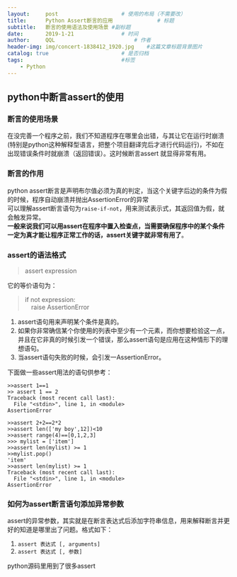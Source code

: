 ```yaml
---
layout:     post   				    # 使用的布局（不需要改）
title:      Python Assert断言的应用 				# 标题 
subtitle:   断言的使用语法及使用场景 #副标题
date:       2019-1-21 				# 时间
author:     QQL 						# 作者
header-img: img/concert-1838412_1920.jpg 	#这篇文章标题背景图片
catalog: true 						# 是否归档
tags:								#标签
    - Python
---
```


## python中断言assert的使用

### 断言的使用场景

在没完善一个程序之前，我们不知道程序在哪里会出错，与其让它在运行时崩溃(特别是python这种解释型语言，把整个项目翻译完后才进行代码运行)，不如在出现错误条件时就崩溃（返回错误）。这时候断言assert 就显得非常有用。  

### 断言的作用

python assert断言是声明布尔值必须为真的判定，当这个关键字后边的条件为假的时候，程序自动崩溃并抛出AssertionError的异常  
可以理解assert断言语句为`raise-if-not`，用来测试表示式，其返回值为假，就会触发异常。  
**一般来说我们可以用assert在程序中置入检查点，当需要确保程序中的某个条件一定为真才能让程序正常工作的话，assert关键字就非常有用了**。  

### assert的语法格式

> assert expression

它的等价语句为：  
> if not expression:  
  &emsp;raise AssertionError


1. assert语句用来声明某个条件是真的。
2. 如果你非常确信某个你使用的列表中至少有一个元素，而你想要检验这一点，并且在它非真的时候引发一个错误，那么assert语句是应用在这种情形下的理想语句。
3. 当assert语句失败的时候，会引发一AssertionError。


下面做一些assert用法的语句供参考：  
```
>>assert 1==1
>> assert 1 == 2
Traceback (most recent call last):
  File "<stdin>", line 1, in <module>
AssertionError

>>assert 2+2==2*2
>>assert len(['my boy',12])<10
>>assert range(4)==[0,1,2,3]
>>> mylist = ['item']
>>assert len(mylist) >= 1
>>mylist.pop()
'item'
>>assert len(mylist) >= 1
Traceback (most recent call last):
  File "<stdin>", line 1, in <module>
AssertionError
```  

### 如何为assert断言语句添加异常参数

assert的异常参数，其实就是在断言表达式后添加字符串信息，用来解释断言并更好的知道是哪里出了问题。格式如下：  

1. `assert 表达式 [, arguments]`
2. `assert 表达式 [, 参数]`

python源码里用到了很多assert




